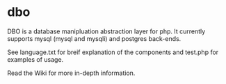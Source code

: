 # dbo
DBO is a database manipluation abstraction layer for php. It currently supports mysql (mysql and mysqli) and postgres back-ends.

See language.txt for breif explanation of the components and test.php for examples of usage.

Read the Wiki for more in-depth information.
